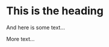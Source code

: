 # This is the heading

And here is some text...

<!-- Comment -->

<!-- MAGNETIZER_INCLUDE _announcement.html -->

More text...

<!-- MAGNETIZER_INCLUDE _announcement.html -->

<!-- META_DESCRIPTION = Meta description from article -->

<!-- 7/7/1998 -->